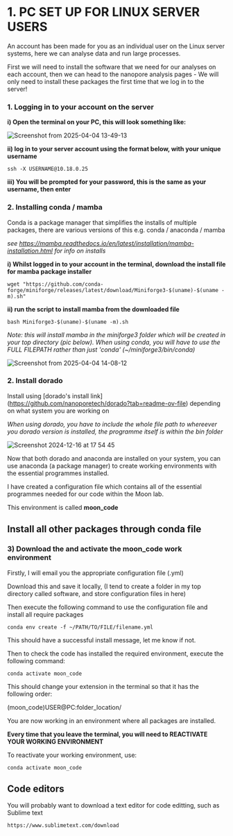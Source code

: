 

# 1. PC SET UP FOR LINUX SERVER USERS

An account has been made for you as an individual user on the Linux server systems, here we can analyse data and run large processes.

First we will need to install the software that we need for our analyses on each account, then we can head to the nanopore analysis pages - We will only need to install these packages the first time that we log in to the server!

### 1. Logging in to your account on the server

   **i) Open the terminal on your PC, this will look something like:**

![Screenshot from 2025-04-04 13-49-13](https://github.com/user-attachments/assets/bbac7c99-387e-40e8-9c17-92ca8cbd9805)

   **ii) log in to your server account using the format below, with your unique username**

```
ssh -X USERNAME@10.18.0.25
```

   **iii) You will be prompted for your password, this is the same as your username, then enter**



### 2. Installing conda / mamba

Conda is a package manager that simplifies the installs of multiple packages, there are various versions of this e.g. conda / anaconda / mamba

*see https://mamba.readthedocs.io/en/latest/installation/mamba-installation.html for info on installs*

   **i) Whilst logged in to your account in the terminal, download the install file for mamba package installer**

```
wget "https://github.com/conda-forge/miniforge/releases/latest/download/Miniforge3-$(uname)-$(uname -m).sh"
```

   **ii) run the script to install mamba from the downloaded file**

```
bash Miniforge3-$(uname)-$(uname -m).sh
```
*Note: this will install mamba in the miniforge3 folder which will be created in your top directory (pic below). When using conda, you will have to use the FULL FILEPATH rather than just 'conda' (~/miniforge3/bin/conda)* 

![Screenshot from 2025-04-04 14-08-12](https://github.com/user-attachments/assets/48784b3d-a8f8-4897-b822-118a4481ddc5)






### 2. Install dorado

Install using [dorado's install link] (https://github.com/nanoporetech/dorado?tab=readme-ov-file) depending on what system you are working on

*When using dorado, you have to include the whole file path to whereever you dorado version is installed, the programme itself is within the bin folder*

![Screenshot 2024-12-16 at 17 54 45](https://github.com/user-attachments/assets/a5f6f51a-c42f-419c-9ef0-c2b5870004ae)

Now that both dorado and anaconda are installed on your system, you can use anaconda (a package manager) to create working environments with the essential programmes installed.

I have created a configuration file which contains all of the essential programmes needed for our code within the Moon lab.

This environment is called **moon_code**

## Install all other packages through conda file

### 3) Download the and activate the moon_code work environment

Firstly, I will email you the appropriate configuration file (.yml)

Download this and save it locally, (I tend to create a folder in my top directory called software, and store configuration files in here)

Then execute the following command to use the configuration file and install all require packages 

```
conda env create -f ~/PATH/TO/FILE/filename.yml
```

This should have a successful install message, let me know if not.

Then to check the code has installed the required environment, execute the following command:

```
conda activate moon_code
```

This should change your extension in the terminal so that it has the following order:

(moon_code)USER@PC:folder_location/

You are now working in an environment where all packages are installed.

**Every time that you leave the terminal, you will need to REACTIVATE YOUR WORKING ENVIRONMENT**

To reactivate your working environment, use:

```
conda activate moon_code
```


## Code editors

You will probably want to download a text editor for code editting, such as Sublime text

```
https://www.sublimetext.com/download
```
